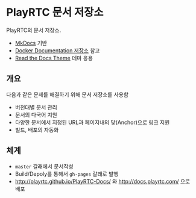 # PlayRTC 문서 저장소
PlayRTC의 문서 저장소.
- [MkDocs](http://www.mkdocs.org/) 기반
- [Docker Documentation 저장소](https://github.com/docker/docker/tree/master/docs) 참고
- [Read the Docs Theme](https://github.com/mkdocs/mkdocs/tree/master/mkdocs/themes/readthedocs) 테마 응용

## 개요
다음과 같은 문제를 해결하기 위해 문서 저장소를 사용함
- 버전대별 문서 관리
- 문서의 다국어 지원
- 다양한 문서에서 지정된 URL과 페이지내의 닻(Anchor)으로 링크 지원
- 빌드, 배포의 자동화

## 체계
- `master` 갈래에서 문서작성
- Build/Depoly를 통해서 `gh-pages` 갈래로 발행
- http://playrtc.github.io/PlayRTC-Docs/ 와 http://docs.playrtc.com/ 으로 배포
